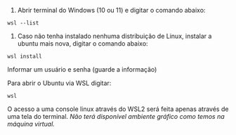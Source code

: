 1. Abrir terminal do Windows (10 ou 11) e digitar o comando abaixo:

```
wsl --list
```

1. Caso não tenha instalado nenhuma distribuição de Linux, instalar a ubuntu mais nova, digitar o comando abaixo:

```
wsl install
```

Informar um usuário e senha (guarde a informação)

Para abrir o Ubuntu via WSL digitar:

```
wsl
```

O acesso a uma console linux através do WSL2 será feita apenas através de uma tela do terminal. *Não terá disponível ambiente gráfico como temos na máquina virtual.*
